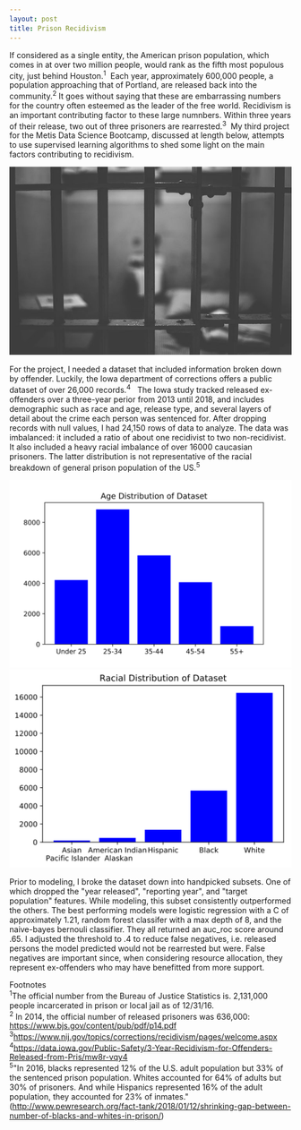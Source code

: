 ```yaml
---
layout: post
title: Prison Recidivism
---
```



If considered as a single entity, the American prison population, which comes in at over two million people, would rank as the fifth most populous city, just behind Houston.<sup>1</sup>&nbsp; Each year, approximately 600,000 people, a population approaching that of Portland, are released back into the community.<sup>2</sup> It goes without saying that these are embarrassing numbers for the country often esteemed as the leader of the free world.  Recidivism is an important contributing factor to these large numnbers. Within three years of their release, two out of three prisoners are rearrested.<sup>3</sup>&nbsp; My third project for the Metis Data Science Bootcamp, discussed at length below, attempts to use supervised learning algorithms to shed some light on the main factors contributing to recidivism.

![Prison Cell](images/2-16-19/prison.jpg)

For the project, I needed a dataset that included information broken down by offender.  Luckily, the Iowa department of corrections offers a public dataset of over 26,000 records.<sup>4</sup> &nbsp;  The Iowa study tracked released ex-offenders over a three-year perior from 2013 until 2018, and includes demographic such as race and age, release type, and several layers of detail about the crime each person was sentenced for.  After dropping records with null values, I had 24,150 rows of data to analyze.  The data was imbalanced: it included a ratio of about one recidivist to two non-recidivist.  It also included a heavy racial imbalance of over 16000 caucasian prisoners. The latter distribution is not representative of the racial breakdown of general prison population of the US.<sup>5</sup> 

![Age Distribution](images/2-16-19/AgeDist.svg)
![Racial Distribution](images/2-16-19/RaceDist.svg)

Prior to modeling, I broke the dataset down into handpicked subsets.  One of which dropped the "year released", "reporting year", and "target population" features. While modeling, this subset consistently outperformed the others.  The best performing models were logistic regression with a C of approximately 1.21, random forest classifer with a max depth of 8, and the naive-bayes bernouli classifier.  They all returned an auc_roc score around .65.  I adjusted the threshold to .4 to reduce false negatives, i.e. released persons the model predicted would not be rearrested but were.  False negatives are important since, when considering resource allocation, they represent ex-offenders who may have benefitted from more support.


Footnotes<br>
<sup>1</sup>The official number from the Bureau of Justice Statistics is. 2,131,000 people incarcerated in prison or local jail as of 12/31/16.<br>
<sup>2</sup> In 2014, the official number of released prisoners was 636,000: https://www.bjs.gov/content/pub/pdf/p14.pdf<br>
<sup>3</sup>https://www.nij.gov/topics/corrections/recidivism/pages/welcome.aspx<br>
<sup>4</sup>https://data.iowa.gov/Public-Safety/3-Year-Recidivism-for-Offenders-Released-from-Pris/mw8r-vqy4<br>
<sup>5</sup>"In 2016, blacks represented 12% of the U.S. adult population but 33% of the sentenced prison population. Whites accounted for 64% of adults but 30% of prisoners. And while Hispanics represented 16% of the adult population, they accounted for 23% of inmates." (http://www.pewresearch.org/fact-tank/2018/01/12/shrinking-gap-between-number-of-blacks-and-whites-in-prison/)<br>



